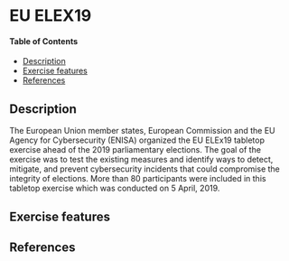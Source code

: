 # EU ELEX19

#### Table of Contents 

<!-- START doctoc generated TOC please keep comment here to allow auto update -->
<!-- DON'T EDIT THIS SECTION, INSTEAD RE-RUN doctoc TO UPDATE -->


- [Description](#description)
- [Exercise features](#exercise-features)
- [References](#references)

<!-- END doctoc generated TOC please keep comment here to allow auto update -->

## Description 
The European Union member states, European Commission and the EU Agency for Cybersecurity (ENISA) organized the EU ELEx19 tabletop exercise ahead of the 2019 parliamentary elections. The goal of the exercise was to test the existing measures and identify ways to detect, mitigate, and prevent cybersecurity incidents that could compromise the integrity of elections. More than 80 participants were included in this tabletop exercise which was conducted on 5 April, 2019.

## Exercise features

## References